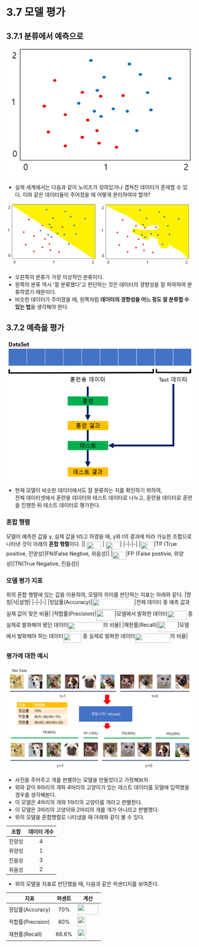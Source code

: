 # 3.7 모델 평가
## 3.7.1 분류에서 예측으로

![3.7.1](image/1.png)

- 실제 세계에서는 다음과 같이 노이즈가 섞여있거나 겹쳐진 데이터가 존재할 수 있다. 이와 같은 데이터들이 주어졌을 때 어떻게 분리하여야 할까?

![3.7.2](image/2.png)

- 오른쪽의 분류가 가장 이상적인 분류이다.
- 왼쪽의 분류 역시 '잘 분류했다'고 판단하는 것은 데이터의 경향성을 잘 파악하여 분류하였기 때문이다.
- 비슷한 데이터가 주어졌을 때, 왼쪽처럼 **데이터의 경향성을 어느 정도 잘 분류할 수 있는 법**을 생각해야 한다.

## 3.7.2 예측을 평가
![3.7.3](image/3.png)

- 현재 모델이 비슷한 데이터에서도 잘 분류하는 지를 확인하기 위하여,  
  전체 데이터셋에서 훈련용 데이터와 테스트 데이터로 나누고, 훈련용 데이터로 훈련을 진행한 뒤 테스트 데이터로 평가한다.

### 혼합 행렬
모델이 예측한 값을 y, 실제 값을 t라고 하였을 때, y와 t의 결과에 따라 가능한 조합으로 나타낸 것이 아래의 **혼합 행렬**이다.
|| <img src="/3_7_model_evaluation/tex/0ae115a65fe296fc4641cc1190e57d4a.svg?invert_in_darkmode&sanitize=true" align=middle width=38.78604674999999pt height=21.18721440000001pt/> | <img src="/3_7_model_evaluation/tex/a42b1c71ca6ab3bfc0e416ac9b587993.svg?invert_in_darkmode&sanitize=true" align=middle width=38.78604674999999pt height=21.18721440000001pt/>|
|-|-|-|
|<img src="/3_7_model_evaluation/tex/ea8e02b76558beb2e7fbd75146337fe7.svg?invert_in_darkmode&sanitize=true" align=middle width=36.07293689999999pt height=21.18721440000001pt/>|TP (True positive, 진양성)|FN(False Negtive, 위음성)|
|<img src="/3_7_model_evaluation/tex/1c899e1c767eb4eac89facb5d1f2cb0d.svg?invert_in_darkmode&sanitize=true" align=middle width=36.07293689999999pt height=21.18721440000001pt/>|FP (False postivie, 위양성)|TN(True Negative, 진음성)|

### 모델 평가 지표
위의 혼합 행렬에 있는 값을 이용하여, 모델의 의미를 판단하는 지표는 아래와 같다.
|명칭|식|설명|
|-|-|-|
|정답률(Accuracy)|<img src="/3_7_model_evaluation/tex/298ccc87cb0f1d16585fb5772bd49d01.svg?invert_in_darkmode&sanitize=true" align=middle width=113.12369805000002pt height=28.670654099999997pt/>|전체 데이터 중 예측 값과 실제 값이 맞은 비율|
|적합률(Precision)|<img src="/3_7_model_evaluation/tex/f4cd9bcb5a7ec633e178925192d28465.svg?invert_in_darkmode&sanitize=true" align=middle width=50.00875934999999pt height=28.670654099999997pt/>|모델에서 발화한 데이터<img src="/3_7_model_evaluation/tex/c85ec04d1975644fb778ab52df5c2e7e.svg?invert_in_darkmode&sanitize=true" align=middle width=51.571479299999986pt height=24.65753399999998pt/> 중 실제로 발화해야 됐던 데이터<img src="/3_7_model_evaluation/tex/7701a0d84da02e9d96eed41a60082947.svg?invert_in_darkmode&sanitize=true" align=middle width=94.95030104999998pt height=24.65753399999998pt/>의 비율|
|재현률(Recall)|<img src="/3_7_model_evaluation/tex/afdc989aa28ac82e2cd6dcf4fdd711c0.svg?invert_in_darkmode&sanitize=true" align=middle width=51.51617294999999pt height=28.670654099999997pt/>|모델에서 발화해야 하는 데이터<img src="/3_7_model_evaluation/tex/e5550fe4d0135e29f6f5d196796c4ee9.svg?invert_in_darkmode&sanitize=true" align=middle width=48.858371099999985pt height=24.65753399999998pt/> 중 실제로 발화한 데이터<img src="/3_7_model_evaluation/tex/7701a0d84da02e9d96eed41a60082947.svg?invert_in_darkmode&sanitize=true" align=middle width=94.95030104999998pt height=24.65753399999998pt/>의 비율|

### 평가에 대한 예시

![3.7.4](image/4.png)

- 사진을 주어주고 개를 판별하는 모델을 만들었다고 가정해보자.
- 위와 같이 6마리의 개와 4마리의 고양이가 있는 테스트 데이터를 모델에 입력했을 경우를 생각해본다.
- 이 모델은 4마리의 개와 1마리의 고양이를 개라고 판별한다.
- 이 모델은 3마리의 고양이와 2마리의 개를 개가 아니라고 판별했다.
- 위의 모델을 혼합행렬로 나타냈을 때 아래와 같이 볼 수 있다.

|조합|데이터 개수|
|-|:-:|
|진양성|4|
|위양성|1|
|진음성|3|
|위음성|2|

- 위의 모델을 지표로 판단했을 때, 다음과 같은 퍼센티지를 보여준다.

|지표|퍼센트|계산|
|-|:-:|-|
|정답률(Accuracy)|70%|<img src="/3_7_model_evaluation/tex/e2f426a5e144cec92088ec129cc68159.svg?invert_in_darkmode&sanitize=true" align=middle width=56.4843081pt height=27.77565449999998pt/>|
|적합률(Precision)|80%|<img src="/3_7_model_evaluation/tex/dbd38b49106fe0cd9846036457e887f7.svg?invert_in_darkmode&sanitize=true" align=middle width=23.196467249999994pt height=27.77565449999998pt/>|
|재현률(Recall)|66.6%|<img src="/3_7_model_evaluation/tex/8c2445f45a2492167e2a70f61dba34a4.svg?invert_in_darkmode&sanitize=true" align=middle width=23.196467249999994pt height=27.77565449999998pt/>|
